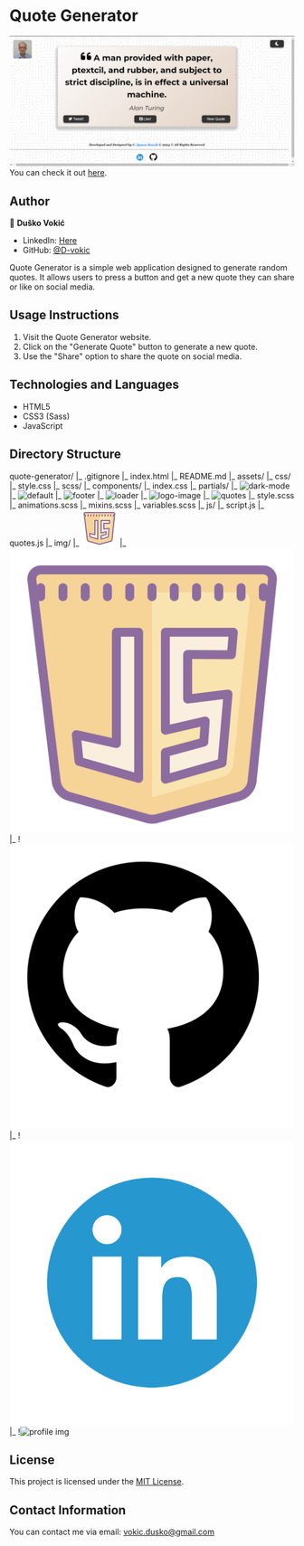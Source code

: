 

# Quote Generator

![Quote Generator Preview](screenshot.png)
You can check it out [here](https://d-vokic.github.io/Quotations-Generator-App/).

## Author

👤 **Duško Vokić**

* LinkedIn: [Here](www.linkedin.com/in/duško-vokić-0337a2106)
* GitHub: [@D-vokic](https://github.com/D-vokic)

Quote Generator is a simple web application designed to generate random quotes. It allows users to press a button and get a new quote they can share or like on social media.

## Usage Instructions

1. Visit the Quote Generator website.
2. Click on the "Generate Quote" button to generate a new quote.
3. Use the "Share" option to share the quote on social media.

## Technologies and Languages

- HTML5
- CSS3 (Sass)
- JavaScript

## Directory Structure

quote-generator/
|_ .gitignore
|_ index.html
|_ README.md
|_ assets/
|_ css/
|_ style.css
|_ scss/
|_ components/
|_ index.css
|_ partials/
|_ ![dark-mode](assets/scss/partials/_darkMode.scss)
|_ ![default](assets/scss/partials/_default.scss)
|_ ![footer](assets/scss/partials/_footer.scss)
|_ ![loader](assets/scss/partials/_loader.scss)
|_ ![logo-image](assets/scss/partials/_logoPicture.scss)
|_ ![quotes](assets/scss/partials/_quote.scss)
|_ style.scss
|_ animations.scss
|_ mixins.scss
|_ variables.scss
|_ js/
|_ script.js
|_ quotes.js
|_ img/
|_ ![favicon64](assets/img/favicon-64px.png)
|_ ![favicon512](assets/img/favicon-512px.png)
|_ !![github img](assets/img/github_logo.png)
|_ !![linkedin img](assets/img/linkedin_logo.png)
|_ !![profile img](assets/img/profilna_logo.png)


## License

This project is licensed under the [MIT License](https://www.mit.edu/~amini/LICENSE.md).

## Contact Information

You can contact me via email: vokic.dusko@gmail.com
